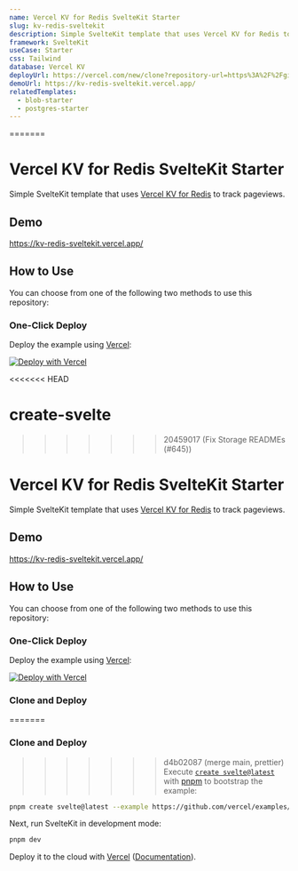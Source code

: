 ```yaml
---
name: Vercel KV for Redis SvelteKit Starter
slug: kv-redis-sveltekit
description: Simple SvelteKit template that uses Vercel KV for Redis to track pageviews.
framework: SvelteKit
useCase: Starter
css: Tailwind
database: Vercel KV
deployUrl: https://vercel.com/new/clone?repository-url=https%3A%2F%2Fgithub.com%2Fvercel%2Fexamples%2Ftree%2Fmain%2Fstorage%2Fkv-redis-sveltekit&project-name=kv-redis-sveltekit&repository-name=kv-redis-sveltekit&demo-title=Vercel%20KV%20for%20Redis%20SvelteKit%20Starter&demo-description=Simple%20Svelte%20template%20that%20uses%20Vercel%20KV%20for%20Redis%20to%20track%20pageviews.&demo-url=https%3A%2F%2Fkv-redis-sveltekit.vercel.app%2F&demo-image=https%3A%2F%2Fkv-redis-sveltekit.vercel.app%2Fopengraph-image.png&stores=%5B%7B"type"%3A"kv"%7D%5D
demoUrl: https://kv-redis-sveltekit.vercel.app/
relatedTemplates:
  - blob-starter
  - postgres-starter
---
```

=======

# Vercel KV for Redis SvelteKit Starter

Simple SvelteKit template that uses [Vercel KV for Redis](https://vercel.com/kv) to track pageviews.

## Demo

https://kv-redis-sveltekit.vercel.app/

## How to Use

You can choose from one of the following two methods to use this repository:

### One-Click Deploy

Deploy the example using [Vercel](https://vercel.com?utm_source=github&utm_medium=readme&utm_campaign=vercel-examples):

[![Deploy with Vercel](https://vercel.com/button)](https://vercel.com/new/clone?repository-url=https%3A%2F%2Fgithub.com%2Fvercel%2Fexamples%2Ftree%2Fmain%2Fstorage%2Fkv-redis-sveltekit&project-name=kv-redis-sveltekit&repository-name=kv-redis-sveltekit&demo-title=Vercel%20KV%20for%20Redis%20Svelte%20Starter&demo-description=Simple%20SvelteKit%20template%20that%20uses%20Vercel%20KV%20for%20Redis%20to%20track%20pageviews.&demo-url=https%3A%2F%2Fkv-redis-sveltekit.vercel.app%2F&demo-image=https%3A%2F%2Fkv-redis-sveltekit.vercel.app%2Fopengraph-image.png&stores=%5B%7B"type"%3A"kv"%7D%5D)

<<<<<<< HEAD
# create-svelte
>>>>>>> 20459017 (Fix Storage READMEs (#645))

# Vercel KV for Redis SvelteKit Starter

Simple SvelteKit template that uses [Vercel KV for Redis](https://vercel.com/kv) to track pageviews.

## Demo

https://kv-redis-sveltekit.vercel.app/

## How to Use

You can choose from one of the following two methods to use this repository:

### One-Click Deploy

Deploy the example using [Vercel](https://vercel.com?utm_source=github&utm_medium=readme&utm_campaign=vercel-examples):

[![Deploy with Vercel](https://vercel.com/button)](https://vercel.com/new/clone?repository-url=https%3A%2F%2Fgithub.com%2Fvercel%2Fexamples%2Ftree%2Fmain%2Fstorage%2Fkv-redis-sveltekit&project-name=kv-redis-sveltekit&repository-name=kv-redis-sveltekit&demo-title=Vercel%20KV%20for%20Redis%20Svelte%20Starter&demo-description=Simple%20SvelteKit%20template%20that%20uses%20Vercel%20KV%20for%20Redis%20to%20track%20pageviews.&demo-url=https%3A%2F%2Fkv-redis-sveltekit.vercel.app%2F&demo-image=https%3A%2F%2Fkv-redis-sveltekit.vercel.app%2Fopengraph-image.png&stores=%5B%7B"type"%3A"kv"%7D%5D)

### Clone and Deploy

=======
### Clone and Deploy

>>>>>>> d4b02087 (merge main, prettier)
Execute [`create svelte@latest`](https://kit.svelte.dev/) with [pnpm](https://pnpm.io/installation) to bootstrap the example:

```bash
pnpm create svelte@latest --example https://github.com/vercel/examples/tree/main/storage/postgres-sveltekit
```

Next, run SvelteKit in development mode:

```bash
pnpm dev
```

Deploy it to the cloud with [Vercel](https://vercel.com/new?utm_source=github&utm_medium=readme&utm_campaign=vercel-examples) ([Documentation](https://nextjs.org/docs/deployment)).
